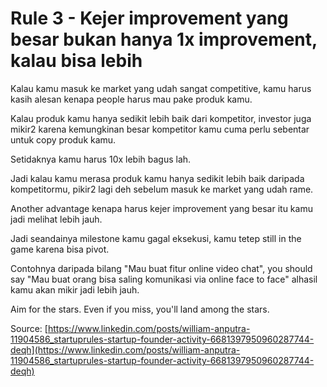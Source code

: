 # Rule 3 - Kejer improvement yang besar bukan hanya 1x improvement, kalau bisa lebih

Kalau kamu masuk ke market yang udah sangat competitive, kamu harus kasih alesan kenapa people harus mau pake produk kamu.

Kalau produk kamu hanya sedikit lebih baik dari kompetitor, investor juga mikir2 karena kemungkinan besar kompetitor kamu cuma perlu sebentar untuk copy produk kamu.

Setidaknya kamu harus 10x lebih bagus lah.

Jadi kalau kamu merasa produk kamu hanya sedikit lebih baik daripada kompetitormu, pikir2 lagi deh sebelum masuk ke market yang udah rame.

Another advantage kenapa harus kejer improvement yang besar itu kamu jadi melihat lebih jauh.

Jadi seandainya milestone kamu gagal eksekusi, kamu tetep still in the game karena bisa pivot.

Contohnya daripada bilang "Mau buat fitur online video chat", you should say "Mau buat orang bisa saling komunikasi via online face to face" alhasil kamu akan mikir jadi lebih jauh.

Aim for the stars. Even if you miss, you'll land among the stars.

Source: [https://www.linkedin.com/posts/william-anputra-11904586_startuprules-startup-founder-activity-6681397950960287744-deqh](https://www.linkedin.com/posts/william-anputra-11904586_startuprules-startup-founder-activity-6681397950960287744-deqh)
